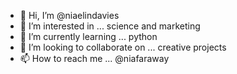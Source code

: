 - 👋 Hi, I’m @niaelindavies
- 👀 I’m interested in ... science and marketing
- 🌱 I’m currently learning ... python
- 💞️ I’m looking to collaborate on ... creative projects
- 📫 How to reach me ... @niafaraway

<!---
niaelindavies/niaelindavies is a ✨ special ✨ repository because its `README.md` (this file) appears on your GitHub profile.
You can click the Preview link to take a look at your changes.
--->
